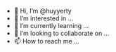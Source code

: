 - 👋 Hi, I’m @huyyerty
- 👀 I’m interested in ...
- 🌱 I’m currently learning ...
- 💞️ I’m looking to collaborate on ...
- 📫 How to reach me ...

<!---
huyyerty/huyyerty is a ✨ special ✨ repository because its `README.md` (this file) appears on your GitHub profile.
You can click the Preview link to take a look at your changes.
--->
